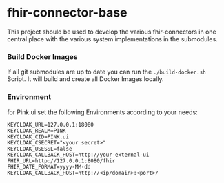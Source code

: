 # fhir-connector-base

This project should be used to develop the various fhir-connectors in one central place
with the various system implementations in the submodules.

### Build Docker Images

If all git submodules are up to date you can run the 
`./build-docker.sh` Script. It will build and create all Docker Images locally.


### Environment

for Pink.ui set the following Environments according to your needs: 

```
KEYCLOAK_URL=127.0.0.1:18080
KEYCLOAK_REALM=PINK
KEYCLOAK_CID=PINK.ui
KEYCLOAK_CSECRET="<your secret>"
KEYCLOAK_USESSL=false
KEYCLOAK_CALLBACK_HOST=http://your-external-ui
FHIR_URL=http://127.0.0.1:8080/fhir
FHIR_DATE_FORMAT=yyyy-MM-dd
KEYCLOAK_CALLBACK_HOST=http://<ip/domain>:<port>/
```